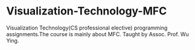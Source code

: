 # Visualization-Technology-MFC
Visualization Technology(CS professional elective) programming assignments.The course is mainly about MFC. Taught by Assoc. Prof. Wu Ying. 
